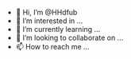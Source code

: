 - 👋 Hi, I’m @HHdfub
- 👀 I’m interested in ...
- 🌱 I’m currently learning ...
- 💞️ I’m looking to collaborate on ...
- 📫 How to reach me ...

<!---
HHdfub/HHdfub is a ✨ special ✨ repository because its `README.md` (this file) appears on your GitHub profile.
You can click the Preview link to take a look at your changes.
--->
